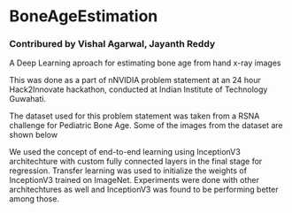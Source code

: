 # BoneAgeEstimation
### Contribured by Vishal Agarwal, Jayanth Reddy

A Deep Learning aproach for estimating bone age from hand x-ray images

This was done as a part of nNVIDIA problem statement at an 24 hour Hack2Innovate hackathon, conducted at Indian Institute of Technology Guwahati.

The dataset used for this problem statement was taken from a RSNA challenge for Pediatric Bone Age. Some of the images from the dataset are shown below

We used the concept of end-to-end learning using InceptionV3 architechture with custom fully connected layers in the final stage for regression. Transfer learning was used to initialize the weights of InceptionV3 trained on ImageNet. Experiments were done with other architechtures as well and InceptionV3 was found to be performing better among those.
